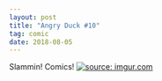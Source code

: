 ```yaml
---
layout: post
title: "Angry Duck #10"
tag: comic
date: 2018-08-05
---
```


Slammin! Comics!  <!-- #40-->
[![](https://i.imgur.com/3ZBVety.jpg "source: imgur.com")](https://i.imgur.com/3ZBVety.jpg)
